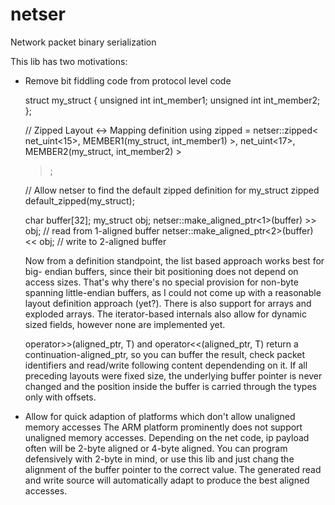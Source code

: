 # netser
Network packet binary serialization

This lib has two motivations:
- Remove bit fiddling code from protocol level code

	struct my_struct {
		unsigned int int_member1;
		unsigned int int_member2;
	};

    // Zipped Layout <-> Mapping definition
	using zipped = netser::zipped< 
		net_uint<15>, MEMBER1(my_struct, int_member1) >,
		net_uint<17>, MEMBER2(my_struct, int_member2) >
	>;
	
	// Allow netser to find the default zipped definition for my_struct
	zipped default_zipped(my_struct);
	
	char buffer[32];
	my_struct obj;
	netser::make_aligned_ptr<1>(buffer) >> obj;	// read from 1-aligned buffer
	netser::make_aligned_ptr<2>(buffer) << obj;   // write to 2-aligned buffer

  Now from a definition standpoint, the list based approach works best for big-
  endian buffers, since their bit positioning does not depend on access sizes.
  That's why there's no special provision for non-byte spanning little-endian
  buffers, as I could not come up with a reasonable layout definition
  approach (yet?).
  There is also support for arrays and exploded arrays. The iterator-based
  internals also allow for dynamic sized fields, however none are implemented
  yet.
  
  operator>>(aligned_ptr, T) and operator<<(aligned_ptr, T) return a
  continuation-aligned_ptr, so you can buffer the result, check packet
  identifiers and read/write following content dependending on it. If all
  preceding layouts were fixed size, the underlying buffer pointer is never
  changed and the position inside the buffer is carried through the types only
  with offsets.
	
- Allow for quick adaption of platforms which don't allow unaligned memory accesses
  The ARM platform prominently does not support unaligned memory accesses. Depending
  on the net code, ip payload often will be 2-byte aligned or 4-byte aligned. You
  can program defensively with 2-byte in mind, or use this lib and just chang
  the alignment of the buffer pointer to the correct value. The generated read and
  write source will automatically adapt to produce the best aligned accesses.